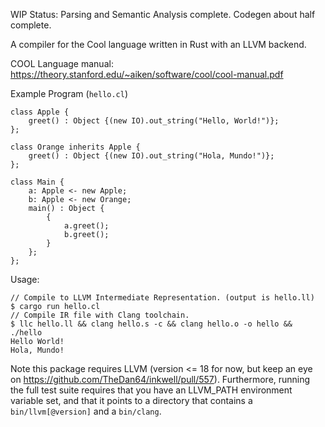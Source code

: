 WIP
Status:  Parsing and Semantic Analysis complete.  Codegen about half complete.

A compiler for the Cool language written in Rust with an LLVM backend. 

COOL Language manual:  https://theory.stanford.edu/~aiken/software/cool/cool-manual.pdf

Example Program (`hello.cl`)

```
class Apple {
    greet() : Object {(new IO).out_string("Hello, World!")};
};

class Orange inherits Apple {
    greet() : Object {(new IO).out_string("Hola, Mundo!")};
};

class Main {
    a: Apple <- new Apple;
    b: Apple <- new Orange;
    main() : Object {
        {
            a.greet();
            b.greet();
        }
    }; 
};
```

Usage:
```
// Compile to LLVM Intermediate Representation. (output is hello.ll)
$ cargo run hello.cl
// Compile IR file with Clang toolchain.
$ llc hello.ll && clang hello.s -c && clang hello.o -o hello && ./hello
Hello World!
Hola, Mundo!
```

Note this package requires LLVM (version <= 18 for now, but keep an eye on https://github.com/TheDan64/inkwell/pull/557). Furthermore, running the full test suite requires that you have an LLVM_PATH environment variable set, and that it points to a directory that contains a `bin/llvm[@version]` and a `bin/clang`.
